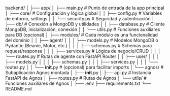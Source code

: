 backend/
│
├── app/
│   ├── main.py                   # Punto de entrada de la app principal
│   ├── core/                     # Configuración y lógica global
│   │   ├── config.py             # Variables de entorno, settings
│   │   └── security.py           # Seguridad y autenticación
│   ├── db/                       # Conexión a MongoDB y utilidades
│   │   ├── database.py           # Cliente MongoDB, inicialización, conexión
│   │   └── utils.py              # Funciones auxiliares para DB (opcional)
│   ├── modules/                  # Cada módulo es una funcionalidad del dominio
│   │   ├── agent/
│   │   │   ├── models.py         # Modelos MongoDB o Pydantic (Beanie, Motor, etc.)
│   │   │   ├── schemas.py        # Schemas para request/response
│   │   │   ├── services.py       # Lógica de negocio/CRUD
│   │   │   └── routes.py         # Rutas de agente con FastAPI Router
│   │   ├── user/
│   │   │   ├── models.py
│   │   │   ├── schemas.py
│   │   │   ├── services.py
│   │   │   └── routes.py
│   │   └── __init__.py          # (opcional) para facilitar imports
│   └── agnos/                    # Subaplicación Agnos montada
│       ├── __init__.py
│       ├── api.py                # Instancia FastAPI de Agnos
│       ├── routes.py             # Rutas de Agnos
│       └── utils/                # Funciones auxiliares de Agnos
│
├── .env
├── requirements.txt
└── README.md

